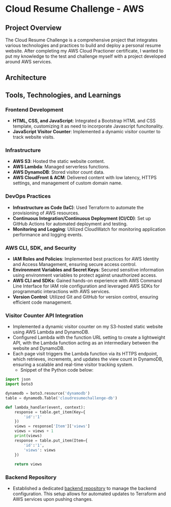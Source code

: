 # Cloud Resume Challenge - AWS

## Project Overview

The Cloud Resume Challenge is a comprehensive project that integrates various technologies and practices to build and deploy a personal resume website. After completing my AWS Cloud Practioner certificate, I wanted to put my knowledge to the test and challenge myself with a project developed around AWS services.

## Architecture

## Tools, Technologies, and Learnings

### Frontend Development
* **HTML, CSS, and JavaScript**: Integrated a Bootstrap HTML and CSS template, customizing it as need to incorporate Javascript funcitonality.
* **JavaScript Visitor Counter**: Implemented a dynamic visitor counter to track website visits.

### Infrastructure
* **AWS S3**: Hosted the static website content.
* **AWS Lambda**: Managed serverless functions.
* **AWS DynamoDB**: Stored visitor count data.
* **AWS CloudFront & ACM**: Delivered content with low latency, HTTPS settings, and management of custom domain name.

### DevOps Practices
* **Infrastructure as Code (IaC)**: Used Terraform to automate the provisioning of AWS resources.
* **Continuous Integration/Continuous Deployment (CI/CD)**: Set up GitHub Actions for automated deployment and testing.
* **Monitoring and Logging**: Utilized CloudWatch for monitoring application performance and logging events.

### AWS CLI, SDK, and Security
* **IAM Roles and Policies**: Implemented best practices for AWS Identity and Access Management, ensuring secure access control.
* **Environment Variables and Secret Keys**: Secured sensitive information using environment variables to protect against unauthorized access.
* **AWS CLI and SDKs**: Gained hands-on experience with AWS Command Line Interface for IAM role configuration and leveraged AWS SDKs for programmatic interactions with AWS services.
* **Version Control**: Utilized Git and GitHub for version control, ensuring efficient code management.


### Visitor Counter API Integration
* Implemented a dynamic visitor counter on my S3-hosted static website using AWS Lambda and DynamoDB.
* Configured Lambda with the function URL setting to create a lightweight API, with the Lambda function acting as an intermediary between the website and DynamoDB.
* Each page visit triggers the Lambda function via its HTTPS endpoint, which retrieves, increments, and updates the view count in DynamoDB, ensuring a scalable and real-time visitor tracking system.
  - Snippet of the Python code below:

```python
import json
import boto3

dynamodb = boto3.resource('dynamodb')
table = dynamodb.Table('cloudresumechallenge-db')

def lambda_handler(event, context):
    response = table.get_item(Key={
        'id':'1'
    })
    views = response['Item']['views']
    views = views + 1
    print(views)
    response = table.put_item(Item={
        'id':'1',
        'views': views
    })
    
    return views
```

### Backend Repository
* Established a dedicated [backend repository](https://github.com/saxtonvandalsen/backend-iac-cloudresume) to manage the backend configuration. This setup allows for automated updates to Terraform and AWS services upon pushing changes.
